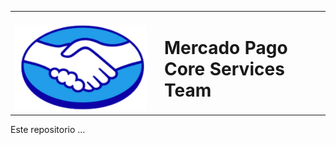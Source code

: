 
<table border="0">
<tr>
<td style="vertical-align: bottom">
<img src="logo.png" alt="Logo MercadoPago"/>
<td>
<td style="vertical-align: bottom"><p><h1><b>Mercado Pago<br/>Core Services Team</b></h1></p></td>
</tr>
</table>

Este repositorio ...
